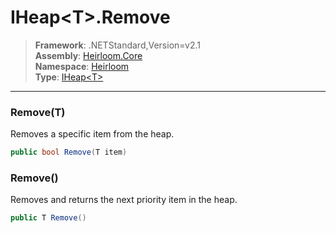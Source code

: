 # IHeap\<T>.Remove

> **Framework**: .NETStandard,Version=v2.1  
> **Assembly**: [Heirloom.Core][0]  
> **Namespace**: [Heirloom][0]  
> **Type**: [IHeap\<T>][1]  

--------------------------------------------------------------------------------

### Remove(T)

Removes a specific item from the heap.

```cs
public bool Remove(T item)
```

### Remove()

Removes and returns the next priority item in the heap.

```cs
public T Remove()
```

[0]: ../Heirloom.Core.md
[1]: Heirloom.IHeap[T].md
